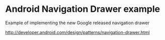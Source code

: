 Android Navigation Drawer example 
=================================

Example of implementing the new Google released navigation drawer

http://developer.android.com/design/patterns/navigation-drawer.html


